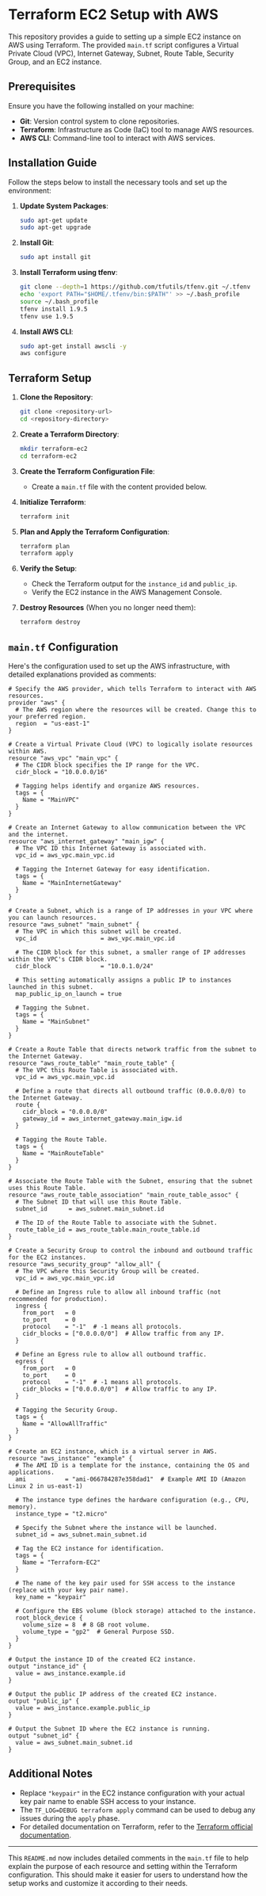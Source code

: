 
# Terraform EC2 Setup with AWS

This repository provides a guide to setting up a simple EC2 instance on AWS using Terraform. The provided `main.tf` script configures a Virtual Private Cloud (VPC), Internet Gateway, Subnet, Route Table, Security Group, and an EC2 instance.

## Prerequisites

Ensure you have the following installed on your machine:
- **Git**: Version control system to clone repositories.
- **Terraform**: Infrastructure as Code (IaC) tool to manage AWS resources.
- **AWS CLI**: Command-line tool to interact with AWS services.

## Installation Guide

Follow the steps below to install the necessary tools and set up the environment:

1. **Update System Packages**:
   ```bash
   sudo apt-get update
   sudo apt-get upgrade
   ```

2. **Install Git**:
   ```bash
   sudo apt install git
   ```

3. **Install Terraform using tfenv**:
   ```bash
   git clone --depth=1 https://github.com/tfutils/tfenv.git ~/.tfenv
   echo 'export PATH="$HOME/.tfenv/bin:$PATH"' >> ~/.bash_profile
   source ~/.bash_profile
   tfenv install 1.9.5
   tfenv use 1.9.5
   ```

4. **Install AWS CLI**:
   ```bash
   sudo apt-get install awscli -y
   aws configure
   ```

## Terraform Setup

1. **Clone the Repository**:
   ```bash
   git clone <repository-url>
   cd <repository-directory>
   ```

2. **Create a Terraform Directory**:
   ```bash
   mkdir terraform-ec2
   cd terraform-ec2
   ```

3. **Create the Terraform Configuration File**:
   - Create a `main.tf` file with the content provided below.

4. **Initialize Terraform**:
   ```bash
   terraform init
   ```

5. **Plan and Apply the Terraform Configuration**:
   ```bash
   terraform plan
   terraform apply
   ```

6. **Verify the Setup**:
   - Check the Terraform output for the `instance_id` and `public_ip`.
   - Verify the EC2 instance in the AWS Management Console.

7. **Destroy Resources** (When you no longer need them):
   ```bash
   terraform destroy
   ```

## `main.tf` Configuration

Here's the configuration used to set up the AWS infrastructure, with detailed explanations provided as comments:

```hcl
# Specify the AWS provider, which tells Terraform to interact with AWS resources.
provider "aws" {
  # The AWS region where the resources will be created. Change this to your preferred region.
  region  = "us-east-1"
}

# Create a Virtual Private Cloud (VPC) to logically isolate resources within AWS.
resource "aws_vpc" "main_vpc" {
  # The CIDR block specifies the IP range for the VPC.
  cidr_block = "10.0.0.0/16"

  # Tagging helps identify and organize AWS resources. 
  tags = {
    Name = "MainVPC"
  }
}

# Create an Internet Gateway to allow communication between the VPC and the internet.
resource "aws_internet_gateway" "main_igw" {
  # The VPC ID this Internet Gateway is associated with.
  vpc_id = aws_vpc.main_vpc.id

  # Tagging the Internet Gateway for easy identification.
  tags = {
    Name = "MainInternetGateway"
  }
}

# Create a Subnet, which is a range of IP addresses in your VPC where you can launch resources.
resource "aws_subnet" "main_subnet" {
  # The VPC in which this subnet will be created.
  vpc_id                  = aws_vpc.main_vpc.id

  # The CIDR block for this subnet, a smaller range of IP addresses within the VPC's CIDR block.
  cidr_block              = "10.0.1.0/24"

  # This setting automatically assigns a public IP to instances launched in this subnet.
  map_public_ip_on_launch = true

  # Tagging the Subnet.
  tags = {
    Name = "MainSubnet"
  }
}

# Create a Route Table that directs network traffic from the subnet to the Internet Gateway.
resource "aws_route_table" "main_route_table" {
  # The VPC this Route Table is associated with.
  vpc_id = aws_vpc.main_vpc.id

  # Define a route that directs all outbound traffic (0.0.0.0/0) to the Internet Gateway.
  route {
    cidr_block = "0.0.0.0/0"
    gateway_id = aws_internet_gateway.main_igw.id
  }

  # Tagging the Route Table.
  tags = {
    Name = "MainRouteTable"
  }
}

# Associate the Route Table with the Subnet, ensuring that the subnet uses this Route Table.
resource "aws_route_table_association" "main_route_table_assoc" {
  # The Subnet ID that will use this Route Table.
  subnet_id      = aws_subnet.main_subnet.id

  # The ID of the Route Table to associate with the Subnet.
  route_table_id = aws_route_table.main_route_table.id
}

# Create a Security Group to control the inbound and outbound traffic for the EC2 instances.
resource "aws_security_group" "allow_all" {
  # The VPC where this Security Group will be created.
  vpc_id = aws_vpc.main_vpc.id

  # Define an Ingress rule to allow all inbound traffic (not recommended for production).
  ingress {
    from_port   = 0
    to_port     = 0
    protocol    = "-1"  # -1 means all protocols.
    cidr_blocks = ["0.0.0.0/0"]  # Allow traffic from any IP.
  }

  # Define an Egress rule to allow all outbound traffic.
  egress {
    from_port   = 0
    to_port     = 0
    protocol    = "-1"  # -1 means all protocols.
    cidr_blocks = ["0.0.0.0/0"]  # Allow traffic to any IP.
  }

  # Tagging the Security Group.
  tags = {
    Name = "AllowAllTraffic"
  }
}

# Create an EC2 instance, which is a virtual server in AWS.
resource "aws_instance" "example" {
  # The AMI ID is a template for the instance, containing the OS and applications.
  ami           = "ami-066784287e358dad1"  # Example AMI ID (Amazon Linux 2 in us-east-1)

  # The instance type defines the hardware configuration (e.g., CPU, memory).
  instance_type = "t2.micro"

  # Specify the Subnet where the instance will be launched.
  subnet_id = aws_subnet.main_subnet.id

  # Tag the EC2 instance for identification.
  tags = {
    Name = "Terraform-EC2"
  }

  # The name of the key pair used for SSH access to the instance (replace with your key pair name).
  key_name = "keypair"

  # Configure the EBS volume (block storage) attached to the instance.
  root_block_device {
    volume_size = 8  # 8 GB root volume.
    volume_type = "gp2"  # General Purpose SSD.
  }
}

# Output the instance ID of the created EC2 instance.
output "instance_id" {
  value = aws_instance.example.id
}

# Output the public IP address of the created EC2 instance.
output "public_ip" {
  value = aws_instance.example.public_ip
}

# Output the Subnet ID where the EC2 instance is running.
output "subnet_id" {
  value = aws_subnet.main_subnet.id
}
```

## Additional Notes

- Replace `"keypair"` in the EC2 instance configuration with your actual key pair name to enable SSH access to your instance.
- The `TF_LOG=DEBUG terraform apply` command can be used to debug any issues during the `apply` phase.
- For detailed documentation on Terraform, refer to the [Terraform official documentation](https://www.terraform.io/docs).

---

This `README.md` now includes detailed comments in the `main.tf` file to help explain the purpose of each resource and setting within the Terraform configuration. This should make it easier for users to understand how the setup works and customize it according to their needs.